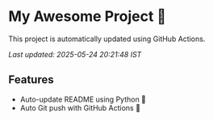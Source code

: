 # My Awesome Project 🚀

This project is automatically updated using GitHub Actions.

_Last updated: 2025-05-24 20:21:48 IST_

## Features
- Auto-update README using Python 🐍
- Auto Git push with GitHub Actions 🤖
